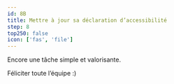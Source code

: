 ```yaml
---
id: 8B
title: Mettre à jour sa déclaration d’accessibilité
step: 8
top250: false
icon: ['fas', 'file']
---
```


Encore une tâche simple et valorisante.

Féliciter toute l’équipe :)
